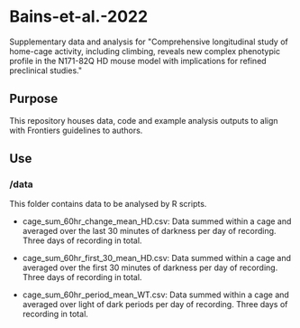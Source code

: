 # Bains-et-al.-2022
Supplementary data and analysis for "Comprehensive longitudinal study of home-cage activity, including climbing, reveals new complex phenotypic profile in the N171-82Q HD mouse model with implications for refined preclinical studies."

## Purpose
This repository houses data, code and example analysis outputs to align with Frontiers guidelines to authors. 

## Use
### /data
This folder contains data to be analysed by R scripts. 
* cage_sum_60hr_change_mean_HD.csv: Data summed within a cage and averaged over the last 30 minutes of darkness per day of recording. Three days of recording in total. 

* cage_sum_60hr_first_30_mean_HD.csv: Data summed within a cage and averaged over the first 30 minutes of darkness per day of recording. Three days of recording in total. 

* cage_sum_60hr_period_mean_WT.csv: Data summed within a cage and averaged over light of dark periods per day of recording. Three days of recording in total. 
